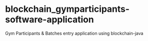 # blockchain_gymparticipants-software-application
Gym Participants &amp; Batches entry application using blockchain-java
